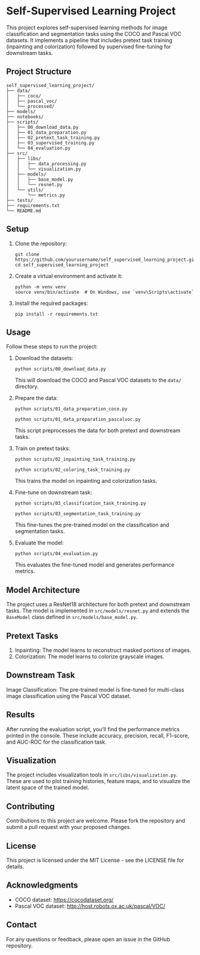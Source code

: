 # Self-Supervised Learning Project

This project explores self-supervised learning methods for image classification and segmentation tasks using the COCO and Pascal VOC datasets. It implements a pipeline that includes pretext task training (inpainting and colorization) followed by supervised fine-tuning for downstream tasks.

## Project Structure

```
self_supervised_learning_project/
├── data/
│   ├── coco/
│   ├── pascal_voc/
│   └── processed/
├── models/
├── notebooks/
├── scripts/
│   ├── 00_download_data.py
│   ├── 01_data_preparation.py
│   ├── 02_pretext_task_training.py
│   ├── 03_supervised_training.py
│   └── 04_evaluation.py
├── src/
│   ├── libs/
│   │   ├── data_processing.py
│   │   └── visualization.py
│   ├── models/
│   │   ├── base_model.py
│   │   └── resnet.py
│   └── utils/
│       └── metrics.py
├── tests/
├── requirements.txt
└── README.md
```

## Setup

1. Clone the repository:
   ```
   git clone https://github.com/yourusername/self_supervised_learning_project.git
   cd self_supervised_learning_project
   ```

2. Create a virtual environment and activate it:
   ```
   python -m venv venv
   source venv/bin/activate  # On Windows, use `venv\Scripts\activate`
   ```

3. Install the required packages:
   ```
   pip install -r requirements.txt
   ```

## Usage

Follow these steps to run the project:

1. Download the datasets:
   ```
   python scripts/00_download_data.py
   ```
   This will download the COCO and Pascal VOC datasets to the `data/` directory.

2. Prepare the data:
   ```
   python scripts/01_data_preparation_coco.py
   ```
   ```
   python scripts/01_data_preparation_pascalvoc.py
   ```
   This script preprocesses the data for both pretext and downstream tasks.

3. Train on pretext tasks:
   ```
   python scripts/02_inpainting_task_training.py
   ```
   ```
   python scripts/02_coloring_task_training.py
   ```
   This trains the model on inpainting and colorization tasks.

4. Fine-tune on downstream task:
   ```
   python scripts/03_classification_task_training.py
   ```
   ```
   python scripts/03_segmentation_task_training.py
   ```
   This fine-tunes the pre-trained model on the classification and segmentation tasks.

5. Evaluate the model:
   ```
   python scripts/04_evaluation.py
   ```
   This evaluates the fine-tuned model and generates performance metrics.

## Model Architecture

The project uses a ResNet18 architecture for both pretext and downstream tasks. The model is implemented in `src/models/resnet.py` and extends the `BaseModel` class defined in `src/models/base_model.py`.

## Pretext Tasks

1. Inpainting: The model learns to reconstruct masked portions of images.
2. Colorization: The model learns to colorize grayscale images.

## Downstream Task

Image Classification: The pre-trained model is fine-tuned for multi-class image classification using the Pascal VOC dataset.

## Results

After running the evaluation script, you'll find the performance metrics printed in the console. These include accuracy, precision, recall, F1-score, and AUC-ROC for the classification task.

## Visualization

The project includes visualization tools in `src/libs/visualization.py`. These are used to plot training histories, feature maps, and to visualize the latent space of the trained model.

## Contributing

Contributions to this project are welcome. Please fork the repository and submit a pull request with your proposed changes.

## License

This project is licensed under the MIT License - see the LICENSE file for details.

## Acknowledgments

- COCO dataset: https://cocodataset.org/
- Pascal VOC dataset: http://host.robots.ox.ac.uk/pascal/VOC/

## Contact

For any questions or feedback, please open an issue in the GitHub repository.